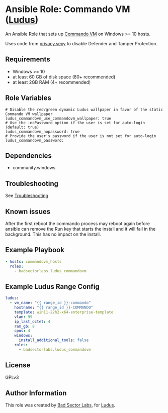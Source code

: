 # Ansible Role: Commando VM ([Ludus](https://ludus.cloud))

An Ansible Role that sets up [Commando VM](https://github.com/mandiant/commando-vm) on Windows >= 10 hosts.

Uses code from [privacy.sexy](https://privacy.sexy) to disable Defender and Tamper Protection.

## Requirements

- Windows >= 10
- at least 60 GB of disk space (80+ recommended)
- at least 2GB RAM (4+ recommended)

## Role Variables

    # Disable the red/green dynamic Ludus wallpaper in favor of the static Commando VM wallpaper
    ludus_commandovm_use_commandovm_wallpaper: true
    # Use the -noPassword option if the user is set for auto-login (default: true)
    ludus_commandovm_nopassword: true
    # Provide the user's password if the user is not set for auto-login
    ludus_commandovm_password:

## Dependencies

- community.windows

## Troubleshooting

See [Troubleshooting](https://github.com/mandiant/commando-vm/blob/main/Docs/Troubleshooting.md)

## Known issues

After the first reboot the commando process may reboot again before ansible can remove the Run key that starts the install and it will fail in the background. This has no impact on the install.

## Example Playbook

```yaml
- hosts: commandovm_hosts
  roles:
    - badsectorlabs.ludus_commandovm
```

## Example Ludus Range Config

```yaml
ludus:
  - vm_name: "{{ range_id }}-commando"
    hostname: "{{ range_id }}-COMMANDO"
    template: win11-22h2-x64-enterprise-template
    vlan: 99
    ip_last_octet: 4
    ram_gb: 8
    cpus: 4
    windows:
      install_additional_tools: false
    roles:
      - badsectorlabs.ludus_commandovm
```

## License

GPLv3

## Author Information

This role was created by [Bad Sector Labs](https://github.com/badsectorlabs), for [Ludus](https://ludus.cloud/).
